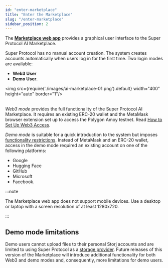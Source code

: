 ```yaml
---
id: "enter-marketplace"
title: "Enter the Marketplace"
slug: "/enter-marketplace"
sidebar_position: 2
---
```


The [**Marketplace web app**](https://beta.marketplace.superprotocol.com/) provides a graphical user interface to the Super Protocol AI Marketplace.

Super Protocol has no manual account creation. The system creates accounts automatically when users log in for the first time. Two login modes are available:

- **Web3 User**
- **Demo User**.

<img src={require('./images/ai-marketplace-01.png').default} width="400" height="auto" border="1"/>
<br/>
<br/>

_Web3 mode_ provides the full functionality of the Super Protocol AI Marketplace. It requires an existing ERC-20 wallet and the MetaMask browser extension set up to access the Polygon Amoy testnet. Read [How to Set Up Web3 Access](/ai-marketplace/web3-access).

_Demo mode_ is suitable for a quick introduction to the system but imposes [functionality restrictions](/ai-marketplace/enter-marketplace#demo-mode-limitations). Instead of MetaMask and an ERC-20 wallet, access in the demo mode required an existing account on one of the following platforms:

- Google
- Hugging Face
- GitHub
- Microsoft
- Facebook.

:::note

The Marketplace web app does not support mobile devices. Use a desktop or laptop with a screen resolution of at least 1280x720.

:::

## Demo mode limitations

Demo users cannot upload files to their personal Storj accounts and are limited to using Super Protocol as a [storage provider](/ai-marketplace/upload-content#select-a-storage-provider). Future releases of this version of the Marketplace will introduce additional functionality for both Web3 and demo modes and, consequently, more limitations for demo users.
